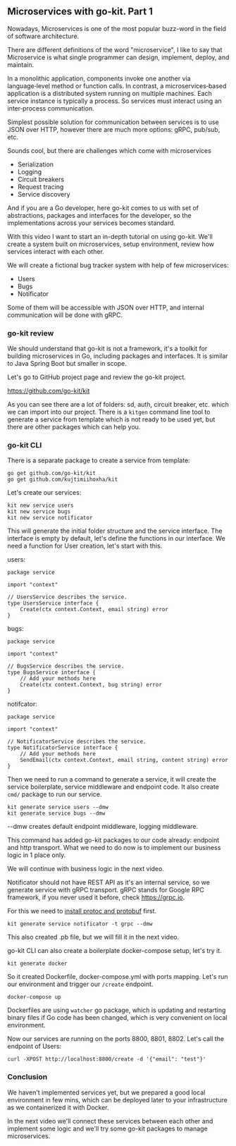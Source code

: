 ## Microservices with go-kit. Part 1

Nowadays, Microservices is one of the most popular buzz-word in the field of software architecture.

There are different definitions of the word "microservice", I like to say that Microservice is what  single programmer can design, implement, deploy, and maintain.

In a monolithic application, components invoke one another via language‑level method or function calls. In contrast, a microservices‑based application is a distributed system running on multiple machines. Each service instance is typically a process. So services must interact using an inter‑process communication.

Simplest possible solution for communication between services is to use JSON over HTTP, however there are much more options: gRPC, pub/sub, etc.

Sounds cool, but there are challenges which come with microservices

 - Serialization
 - Logging
 - Circuit breakers
 - Request tracing
 - Service discovery

And if you are a Go developer, here go-kit comes to us with set of abstractions, packages and interfaces for the developer, so the implementations across your services becomes standard. 

With this video I want to start an in-depth tutorial on using go-kit. We'll create a system built on microservices, setup environment, review how services interact with each other.

We will create a fictional bug tracker system with help of few microservices:

 - Users
 - Bugs
 - Notificator

Some of them will be accessible with JSON over HTTP, and internal communication will be done with gRPC.

### go-kit review

We should understand that go-kit is not a framework, it's a toolkit for building microservices in Go, including packages and interfaces. It is similar to Java Spring Boot but smaller in scope.

Let's go to GitHub project page and review the go-kit project.

https://github.com/go-kit/kit

As you can see there are a lot of folders: sd, auth, circuit breaker, etc. which we can import into our project. There is a `kitgen` command line tool to generate a service from template which is not ready to be used yet, but there are other packages which can help you.

### go-kit CLI

There is a separate package to create a service from template:

```
go get github.com/go-kit/kit
go get github.com/kujtimiihoxha/kit
```

Let's create our services:

```
kit new service users
kit new service bugs
kit new service notificator
```

This will generate the initial folder structure and the service interface. The interface is empty by default, let's define the functions in our interface. We need a function for User creation, let's start with this.

users:
```
package service

import "context"

// UsersService describes the service.
type UsersService interface {
	Create(ctx context.Context, email string) error
}
```

bugs:
```
package service

import "context"

// BugsService describes the service.
type BugsService interface {
	// Add your methods here
	Create(ctx context.Context, bug string) error
}
```

notifcator:
```
package service

import "context"

// NotificatorService describes the service.
type NotificatorService interface {
	// Add your methods here
	SendEmail(ctx context.Context, email string, content string) error
}

```

Then we need to run a command to generate a service, it will create the service boilerplate, service middleware and endpoint code. It also create `cmd/` package to run our service.

```
kit generate service users --dmw
kit generate service bugs --dmw
```

--dmw creates default endpoint middleware, logging middleware.

This command has added go-kit packages to our code already: endpoint and http transport. What we need to do now is to implement our business logic in 1 place only.

We will continue with business logic in the next video.

Notificator should not have REST API as it's an internal service, so we generate service with gRPC transport. gRPC stands for Google RPC framework, if you never used it before, check https://grpc.io.

For this we need to [install protoc and protobuf](https://developers.google.com/protocol-buffers/docs/gotutorial) first.

```
kit generate service notificator -t grpc --dmw
```

This also created .pb file, but we will fill it in the next video.

go-kit CLI can also create a boilerplate docker-compose setup, let's try it.

```
kit generate docker
```

So it created Dockerfile, docker-compose.yml with ports mapping. Let's run our environment and trigger our `/create` endpoint.

```
docker-compose up
```

Dockerfiles are using `watcher` go package, which is updating and restarting binary files if Go code has been changed, which is very convenient on local environment.

Now our services are running on the ports 8800, 8801, 8802. Let's call the endpoint of Users:

```
curl -XPOST http://localhost:8800/create -d '{"email": "test"}'
```

### Conclusion

We haven't implemented services yet, but we prepared a good local environment in few mins, which can be deployed later to your infrastructure as we containerized it with Docker.

In the next video we'll connect these services between each other and implement some logic and we'll try some go-kit packages to manage microservices.